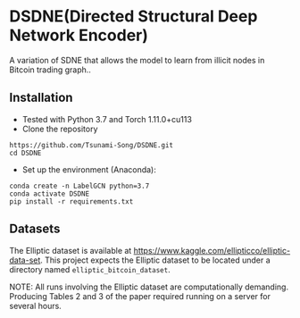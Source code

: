 # DSDNE(Directed Structural Deep Network Encoder)
A variation of SDNE that allows the model to learn from illicit nodes in Bitcoin trading graph..

## Installation
* Tested with Python 3.7 and Torch 1.11.0+cu113
* Clone the repository
```
https://github.com/Tsunami-Song/DSDNE.git
cd DSDNE
```
* Set up the environment (Anaconda): 
```
conda create -n LabelGCN python=3.7
conda activate DSDNE
pip install -r requirements.txt
```

## Datasets

The Elliptic dataset is available at https://www.kaggle.com/ellipticco/elliptic-data-set. This project expects the Elliptic dataset to be located under a directory named `elliptic_bitcoin_dataset`.

NOTE: All runs involving the Elliptic dataset are computationally demanding. Producing Tables 2 and 3 of the paper 
required running on a server for several hours.